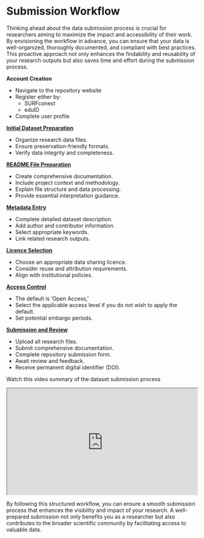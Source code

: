 # Submission Workflow

<style>
    .responsive-iframe-container {
        position: relative;
        overflow: hidden;
        padding-top: 56.25%; /* 16:9 Aspect Ratio */
        width: 100%;
    }

    .responsive-iframe-container iframe {
        position: absolute;
        top: 0;
        left: 0;
        width: 100%;
        height: 100%;
    }
    
    /* Add this block to centralize the caption */
    .caption {
        text-align: center;
        font-style: italic;
        margin-top: 8px;
        color: #666;
    }
</style>

Thinking ahead about the data submission process is crucial for researchers aiming to maximize the impact and accessibility of their work. By envisioning the workflow in advance, you can ensure that your data is well-organized, thoroughly documented, and compliant with best practices. This proactive approach not only enhances the findability and reusability of your research outputs but also saves time and effort during the submission process.

**Account Creation**
* Navigate to the repository website
* Register either by:
    * SURFconext
    * eduID 
* Complete user profile

[**Initial Dataset Preparation**](/submission_workflow/preparing_your_data_package)
* Organize research data files.
* Ensure preservation-friendly formats.
* Verify data integrity and completeness.

[**README File Preparation**](/submission_workflow/readme_and_documentation)
* Create comprehensive documentation.
* Include project context and methodology.
* Explain file structure and data processing.
* Provide essential interpretation guidance.

[**Metadata Entry**](/submission_workflow/data_curation.md#metadata-review-process-checklist)
* Complete detailed dataset description.
* Add author and contributor information.
* Select appropriate keywords.
* Link related research outputs.

[**Licence Selection**](/submission_workflow/choosing_a_licence)
* Choose an appropriate data sharing licence.
* Consider reuse and attribution requirements.
* Align with institutional policies.

[**Access Control**](/submission_workflow/setting_access_levels)
* The default is ‘Open Access,’
* Select the applicable access level if you do not wish to apply the default.
* Set potential embargo periods.

[**Submission and Review**](/submission_workflow/data_curation)
* Upload all research files.
* Submit comprehensive documentation.
* Complete repository submission form.
* Await review and feedback.
* Receive permanent digital identifier (DOI).

Watch this video summary of the dataset submission process

<div class="responsive-iframe-container">
    <iframe src="https://www.youtube.com/embed/VmQr5oDXpoY" allowfullscreen="allowfullscreen" allow="autoplay *; geolocation *; microphone *; camera *; midi *; encrypted-media *"></iframe>
</div>

By following this structured workflow, you can ensure a smooth submission process that enhances the visibility and impact of your research. A well-prepared submission not only benefits you as a researcher but also contributes to the broader scientific community by facilitating access to valuable data.